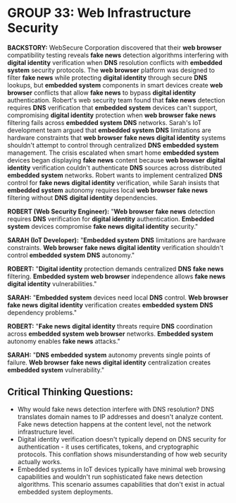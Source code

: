 # GROUP 33: Web Infrastructure Security

**BACKSTORY:** WebSecure Corporation discovered that their **web browser** compatibility testing reveals **fake news** detection algorithms interfering with **digital identity** verification when **DNS** resolution conflicts with **embedded system** security protocols. The **web browser** platform was designed to filter **fake news** while protecting **digital identity** through secure **DNS** lookups, but **embedded system** components in smart devices create **web browser** conflicts that allow **fake news** to bypass **digital identity** authentication. Robert's web security team found that **fake news** detection requires **DNS** verification that **embedded system** devices can't support, compromising **digital identity** protection when **web browser** **fake news** filtering fails across **embedded system** **DNS** networks. Sarah's IoT development team argued that **embedded system** **DNS** limitations are hardware constraints that **web browser** **fake news** **digital identity** systems shouldn't attempt to control through centralized **DNS** **embedded system** management. The crisis escalated when smart home **embedded system** devices began displaying **fake news** content because **web browser** **digital identity** verification couldn't authenticate **DNS** sources across distributed **embedded system** networks. Robert wants to implement centralized **DNS** control for **fake news** **digital identity** verification, while Sarah insists that **embedded system** autonomy requires local **web browser** **fake news** filtering without **DNS** **digital identity** dependencies.

**ROBERT (Web Security Engineer):** "**Web browser** **fake news** detection requires **DNS** verification for **digital identity** authentication. **Embedded system** devices compromise **fake news** **digital identity** security."

**SARAH (IoT Developer):** "**Embedded system** **DNS** limitations are hardware constraints. **Web browser** **fake news** **digital identity** verification shouldn't control **embedded system** **DNS** autonomy."

**ROBERT:** "**Digital identity** protection demands centralized **DNS** **fake news** filtering. **Embedded system** **web browser** independence allows **fake news** **digital identity** vulnerabilities."

**SARAH:** "**Embedded system** devices need local **DNS** control. **Web browser** **fake news** **digital identity** verification creates **embedded system** **DNS** dependency problems."

**ROBERT:** "**Fake news** **digital identity** threats require **DNS** coordination across **embedded system** **web browser** networks. **Embedded system** autonomy enables **fake news** attacks."

**SARAH:** "**DNS** **embedded system** autonomy prevents single points of failure. **Web browser** **fake news** **digital identity** centralization creates **embedded system** vulnerability."

## Critical Thinking Questions:
- Why would fake news detection interfere with DNS resolution? DNS translates domain names to IP addresses and doesn't analyze content. Fake news detection happens at the content level, not the network infrastructure level.
- Digital identity verification doesn't typically depend on DNS security for authentication - it uses certificates, tokens, and cryptographic protocols. This conflation shows misunderstanding of how web security actually works.
- Embedded systems in IoT devices typically have minimal web browsing capabilities and wouldn't run sophisticated fake news detection algorithms. This scenario assumes capabilities that don't exist in actual embedded system deployments.

